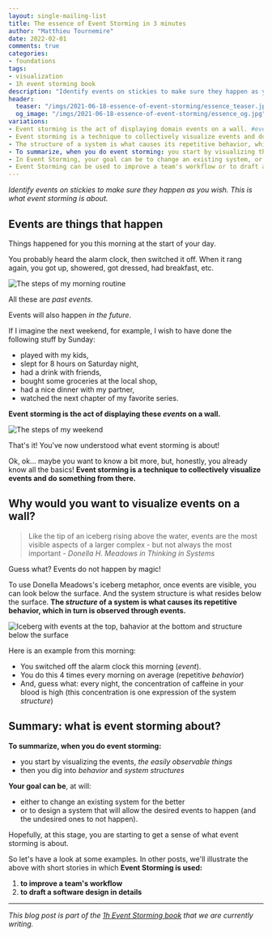 ```yaml
---
layout: single-mailing-list
title: The essence of Event Storming in 3 minutes
author: "Matthieu Tournemire"
date: 2022-02-01
comments: true
categories:
- foundations
tags:
- visualization
- 1h event storming book
description: "Identify events on stickies to make sure they happen as you wish. This is what event storming is about. Read this post and get an overview of the technique and its benefits."
header:
  teaser: "/imgs/2021-06-18-essence-of-event-storming/essence_teaser.jpg"
  og_image: "/imgs/2021-06-18-essence-of-event-storming/essence_og.jpg"
variations:
- Event storming is the act of displaying domain events on a wall. #eventStorming #EventStormingJournal #facilitation
- Event storming is a technique to collectively visualize events and do something from there. #eventStorming #EventStormingJournal #facilitation
- The structure of a system is what causes its repetitive behavior, which in turn is observed through events in Event Storming. #eventStorming #EventStormingJournal #facilitation
- To summarize, when you do event storming: you start by visualizing the events, and then you dig into behavior and system structures #eventStorming #EventStormingJournal #facilitation
- In Event Storming, your goal can be to change an existing system, or to design a system that will allow the desired events to happen #eventStorming #EventStormingJournal #facilitation
- Event Storming can be used to improve a team's workflow or to draft a software design in details #eventStorming #EventStormingJournal #facilitation
---
```

_Identify events on stickies to make sure they happen as you wish. This is what event storming is about._

## Events are things that happen

Things happened for you this morning at the start of your day.

You probably heard the alarm clock, then switched it off. When it rang again, you got up, showered, got dressed, had breakfast, etc.

![The steps of my morning routine]({{site.url}}{{site.baseurl}}/imgs/2021-06-18-essence-of-event-storming/MyMorningRoutine.jpg)

All these are _past events_.

Events will also happen _in the future_.

If I imagine the next weekend, for example, I wish to have done the following stuff by Sunday:

- played with my kids,
- slept for 8 hours on Saturday night,
- had a drink with friends,
- bought some groceries at the local shop,
- had a nice dinner with my partner,
- watched the next chapter of my favorite series.

**Event storming is the act of displaying these _events_ on a wall.**

![The steps of my weekend]({{site.url}}{{site.baseurl}}/imgs/2021-06-18-essence-of-event-storming/NextWeekEndWish.jpg)

That's it! You've now understood what event storming is about!

Ok, ok... maybe you want to know a bit more, but, honestly, you already know all the basics! **Event storming is a technique to collectively visualize events and do something from there.**

## Why would you want to visualize events on a wall?

> Like the tip of an iceberg rising above the water, events are the most visible aspects of a larger complex - but not always the most important - _Donella H. Meadows in Thinking in Systems_

Guess what? Events do not happen by magic!

To use Donella Meadows's iceberg metaphor, once events are visible, you can look below the surface. And the system structure is what resides below the surface. **The _structure_ of a system is what causes its repetitive behavior, which in turn is observed through events.**

![Iceberg with events at the top, bahavior at the bottom and structure below the surface]({{site.url}}{{site.baseurl}}/imgs/2021-06-18-essence-of-event-storming/iceberg-3273216_640.jpg)

Here is an example from this morning:

- You switched off the alarm clock this morning (_event_).
- You do this 4 times every morning on average (repetitive _behavior_)
- And, guess what: every night, the concentration of caffeine in your blood is high (this concentration is one expression of the system _structure_)

## Summary: what is event storming about?

**To summarize, when you do event storming:**

- you start by visualizing the events, _the easily observable things_
- then you dig into _behavior_ and _system structures_

**Your goal can be**, at will:

- either to change an existing system for the better
- or to design a system that will allow the desired events to happen (and the undesired ones to not happen).

Hopefully, at this stage, you are starting to get a sense of what event storming is about.

So let's have a look at some examples. In other posts, we'll illustrate the above with short stories in which **Event Storming is used:**

1. **to improve a team's workflow**
2. **to draft a software design in details**

----
_This blog post is part of the [1h Event Storming book]({{site.url}}{{site.baseurl}}/1h-event-storming-book/) that we are currently writing._